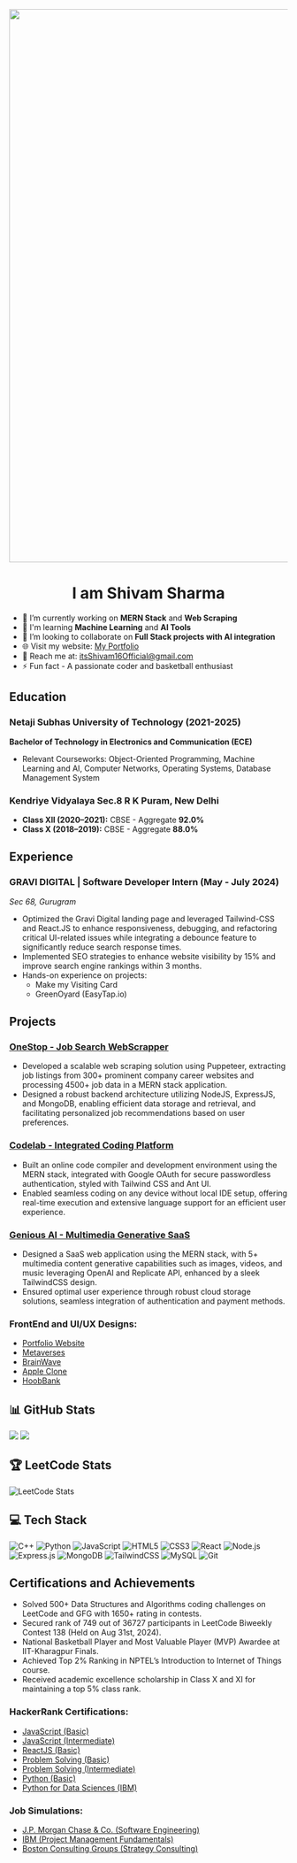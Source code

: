 <div align="center">
  <img src="https://user-images.githubusercontent.com/94922914/233506434-36031a8f-41f2-4c8d-9252-3624edfb0953.gif" align="center" width="1000" />
</div>

<h1 align="center">I am Shivam Sharma</h1>

- 🔭 I’m currently working on **MERN Stack** and **Web Scraping**  
- 🌱 I'm learning **Machine Learning** and **AI Tools**  
- 🤝 I’m looking to collaborate on **Full Stack projects with AI integration**  
- 🌐 Visit my website: <a href="https://shivu-16.github.io/threejs-3d-portfolio/" target="_blank">My Portfolio</a>  
- 📨 Reach me at: <a href="mailto:itsShivam16Official@gmail.com" target="_blank">itsShivam16Official@gmail.com</a>  
- ⚡ Fun fact - A passionate coder and basketball enthusiast  

## Education

### Netaji Subhas University of Technology (2021-2025)
**Bachelor of Technology in Electronics and Communication (ECE)**  
- Relevant Courseworks: Object-Oriented Programming, Machine Learning and AI, Computer Networks, Operating Systems, Database Management System

### Kendriye Vidyalaya Sec.8 R K Puram, New Delhi
- **Class XII (2020–2021):** CBSE - Aggregate **92.0%**  
- **Class X (2018–2019):** CBSE - Aggregate **88.0%**  

## Experience

### GRAVI DIGITAL | Software Developer Intern (May - July 2024)
*Sec 68, Gurugram*  
- Optimized the Gravi Digital landing page and leveraged Tailwind-CSS and React.JS to enhance responsiveness, debugging, and refactoring critical UI-related issues while integrating a debounce feature to significantly reduce search response times.
- Implemented SEO strategies to enhance website visibility by 15% and improve search engine rankings within 3 months.
- Hands-on experience on projects: 
  - Make my Visiting Card
  - GreenOyard (EasyTap.io)

## Projects

### [OneStop - Job Search WebScrapper](https://github.com/Shivu-16?tab=repositories)
- Developed a scalable web scraping solution using Puppeteer, extracting job listings from 300+ prominent company career websites and processing 4500+ job data in a MERN stack application.
- Designed a robust backend architecture utilizing NodeJS, ExpressJS, and MongoDB, enabling efficient data storage and retrieval, and facilitating personalized job recommendations based on user preferences.

### [Codelab - Integrated Coding Platform](https://github.com/Shivu-16?tab=repositories)
- Built an online code compiler and development environment using the MERN stack, integrated with Google OAuth for secure passwordless authentication, styled with Tailwind CSS and Ant UI.
- Enabled seamless coding on any device without local IDE setup, offering real-time execution and extensive language support for an efficient user experience.

### [Genious AI - Multimedia Generative SaaS](https://genious-ai-green.vercel.app/)
- Designed a SaaS web application using the MERN stack, with 5+ multimedia content generative capabilities such as images, videos, and music leveraging OpenAI and Replicate API, enhanced by a sleek TailwindCSS design.
- Ensured optimal user experience through robust cloud storage solutions, seamless integration of authentication and payment methods.

### FrontEnd and UI/UX Designs:
- [Portfolio Website](https://shivu-16.github.io/threejs-3d-portfolio/)
- [Metaverses](https://shivu-16.github.io/threejs-3d-portfolio/)
- [BrainWave](https://shivu-16.github.io/threejs-3d-portfolio/)
- [Apple Clone](https://shivu-16.github.io/threejs-3d-portfolio/)
- [HoobBank](https://shivu-16.github.io/threejs-3d-portfolio/)

## 📊 GitHub Stats
<img src="https://streak-stats.demolab.com?user=Shivu-16&theme=aura&hide_border=true&card_width=550"/>
<img src="https://github-readme-stats.vercel.app/api?username=Shivu-16&theme=aura&include_all_commits=true&card_width=550&hide_border=true&rank_icon=github"/>

## 🏆 LeetCode Stats
![LeetCode Stats](https://leetcard.jacoblin.cool/shivamSharmaOfficial?theme=dark&font=Graduate&ext=contest&ext=heatmap)

## 💻 Tech Stack
![C++](https://img.shields.io/badge/c++-%2300599C.svg?style=for-the-badge&logo=c%2B%2B&logoColor=white)
![Python](https://img.shields.io/badge/python-%2314354C.svg?style=for-the-badge&logo=python&logoColor=white)
![JavaScript](https://img.shields.io/badge/javascript-%23323330.svg?style=for-the-badge&logo=javascript&logoColor=%23F7DF1E)
![HTML5](https://img.shields.io/badge/html5-%23E34F26.svg?style=for-the-badge&logo=html5&logoColor=white)
![CSS3](https://img.shields.io/badge/css3-%231572B6.svg?style=for-the-badge&logo=css3&logoColor=white)
![React](https://img.shields.io/badge/react-%2320232a.svg?style=for-the-badge&logo=react&logoColor=%2361DAFB)
![Node.js](https://img.shields.io/badge/node.js-%23339933.svg?style=for-the-badge&logo=nodedotjs&logoColor=white)
![Express.js](https://img.shields.io/badge/express.js-%23404d59.svg?style=for-the-badge&logo=express&logoColor=%2361DAFB)
![MongoDB](https://img.shields.io/badge/MongoDB-%234ea94b.svg?style=for-the-badge&logo=mongodb&logoColor=white)
![TailwindCSS](https://img.shields.io/badge/tailwind-%2338B2AC.svg?style=for-the-badge&logo=tailwind-css&logoColor=white)
![MySQL](https://img.shields.io/badge/mysql-%234479A1.svg?style=for-the-badge&logo=mysql&logoColor=white)
![Git](https://img.shields.io/badge/Git-%23F05032.svg?style=for-the-badge&logo=Git&logoColor=white)

## Certifications and Achievements

- Solved 500+ Data Structures and Algorithms coding challenges on LeetCode and GFG with 1650+ rating in contests.
- Secured rank of 749 out of 36727 participants in LeetCode Biweekly Contest 138 (Held on Aug 31st, 2024).
- National Basketball Player and Most Valuable Player (MVP) Awardee at IIT-Kharagpur Finals.
- Achieved Top 2% Ranking in NPTEL’s Introduction to Internet of Things course.
- Received academic excellence scholarship in Class X and XI for maintaining a top 5% class rank.

### HackerRank Certifications:
- [JavaScript (Basic)](https://www.hackerrank.com/certificates/98f10c2b623c)
- [JavaScript (Intermediate)](https://www.hackerrank.com/certificates/97e41b53e846)
- [ReactJS (Basic)](https://www.hackerrank.com/certificates/c5e11fdf8ed2)
- [Problem Solving (Basic)](https://www.hackerrank.com/certificates/95a213835cef)
- [Problem Solving (Intermediate)](https://www.hackerrank.com/certificates/fdef29a252d0)
- [Python (Basic)](https://www.hackerrank.com/certificates/2edf8dd29bba)
- [Python for Data Sciences (IBM)](https://courses.cognitiveclass.ai/certificates/be866be537e94dab9b0125ddb4afa501)

### Job Simulations:
- [J.P. Morgan Chase & Co. (Software Engineering)](https://forage-uploads-prod.s3.amazonaws.com/completion-certificates/J.P.%20Morgan/R5iK7HMxJGBgaSbvk_J.P.%20Morgan_rS5q9gRD5r2pdCxp5_1717932322075_completion_certificate.pdf)
- [IBM (Project Management Fundamentals)](https://www.credly.com/badges/ea862f88-5fab-4f07-8369-6a4e4558f36b/public_url)
- [Boston Consulting Groups (Strategy Consulting)](https://forage-uploads-prod.s3.amazonaws.com/completion-certificates/BCG%20/ntTvo6ru6Tq3A2JPq_BCG_rS5q9gRD5r2pdCxp5_1725040166819_completion_certificate.pdf)
